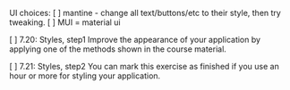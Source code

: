 
UI choices:
    [ ] mantine
      - change all text/buttons/etc to their style, then try tweaking.
    [ ] MUI = material ui



[ ] 7.20: Styles, step1
Improve the appearance of your application by applying one of the methods shown in the course material.

[ ] 7.21: Styles, step2
You can mark this exercise as finished if you use an hour or more for styling your application.

